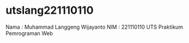 # utslang221110110
Nama : Muhammad Langgeng Wijayanto
NIM : 221110110
UTS Praktikum Pemrograman Web
